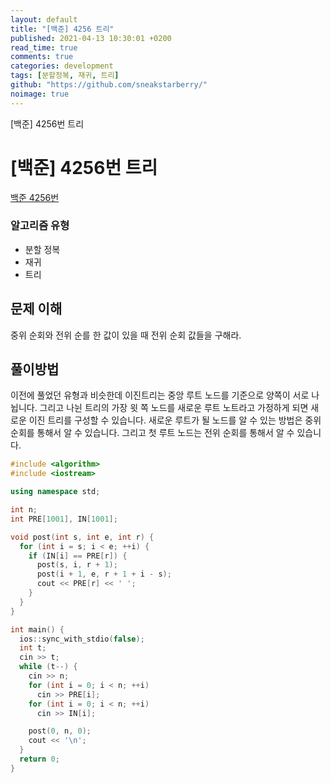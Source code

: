 ```yaml
---
layout: default
title: "[백준] 4256 트리"
published: 2021-04-13 10:30:01 +0200
read_time: true
comments: true
categories: development
tags: [분할정복, 재귀, 트리]
github: "https://github.com/sneakstarberry/"
noimage: true
---
```


[백준] 4256번 트리

<!--more-->

# [백준] 4256번 트리

[백준 4256번 ](https://www.acmicpc.net/problem/4256)

### 알고리즘 유형

- 분할 정복
- 재귀
- 트리

## 문제 이해

중위 순회와 전위 순를 한 값이 있을 때 전위 순회 값들을 구해라.

## 풀이방법

이전에 풀었던 유형과 비슷한데 이진트리는 중앙 루트 노드를 기준으로 양쪽이 서로 나뉩니다. 그리고 나뉜 트리의 가장 윗 쪽 노드를 새로운 루트 노트라고 가정하게 되면 새로운 이진 트리를 구성할 수 있습니다. 새로운 루트가 될 노드를 알 수 있는 방법은 중위 순회를 통해서 알 수 있습니다. 그리고 첫 루트 노드는 전위 순회를 통해서 알 수 있습니다.

```c++
#include <algorithm>
#include <iostream>

using namespace std;

int n;
int PRE[1001], IN[1001];

void post(int s, int e, int r) {
  for (int i = s; i < e; ++i) {
    if (IN[i] == PRE[r]) {
      post(s, i, r + 1);
      post(i + 1, e, r + 1 + i - s);
      cout << PRE[r] << ' ';
    }
  }
}

int main() {
  ios::sync_with_stdio(false);
  int t;
  cin >> t;
  while (t--) {
    cin >> n;
    for (int i = 0; i < n; ++i)
      cin >> PRE[i];
    for (int i = 0; i < n; ++i)
      cin >> IN[i];

    post(0, n, 0);
    cout << '\n';
  }
  return 0;
}
```
